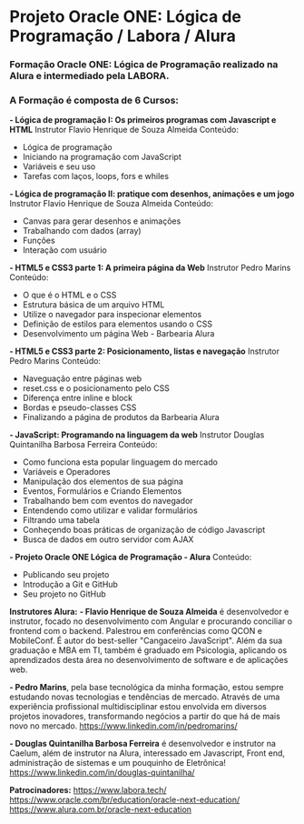 # Projeto Oracle ONE: Lógica de Programação / Labora / Alura
 
 ### Formação Oracle ONE: Lógica de Programação realizado na Alura e intermediado pela LABORA.
     
 ### A Formação é composta de 6 Cursos:
 **- Lógica de programação I: Os primeiros programas com Javascript e HTML**
   Instrutor Flavio Henrique de Souza Almeida
   Conteúdo:
   - Lógica de programação
   - Iniciando na programação com JavaScript
   - Variáveis e seu uso
   - Tarefas com laços, loops, fors e whiles
   
 **- Lógica de programação II: pratique com desenhos, animações e um jogo** 
   Instrutor Flavio Henrique de Souza Almeida
   Conteúdo:
   - Canvas para gerar desenhos e animações
   - Trabalhando com dados (array)
   - Funções
   - Interação com usuário
   
 **- HTML5 e CSS3 parte 1: A primeira página da Web**
   Instrutor Pedro Marins
   Conteúdo:
   - O que é o HTML e o CSS
   - Estrutura básica de um arquivo HTML
   - Utilize o navegador para inspecionar elementos
   - Definição de estilos para elementos usando o CSS
   - Desenvolvimento um página Web - Barbearia Alura
 
 **- HTML5 e CSS3 parte 2: Posicionamento, listas e navegação**
   Instrutor Pedro Marins
   Conteúdo:
   - Naveguação entre páginas web
   - reset.css e o posicionamento pelo CSS
   - Diferença entre inline e block
   - Bordas e pseudo-classes CSS
   - Finalizando a página de produtos da Barbearia Alura

 **- JavaScript: Programando na linguagem da web**
   Instrutor Douglas Quintanilha Barbosa Ferreira
   Conteúdo:
   - Como funciona esta popular linguagem do mercado
   - Variáveis e Operadores
   - Manipulação dos elementos de sua página
   - Eventos, Formulários e Criando Elementos
   - Trabalhando bem com eventos do navegador
   - Entendendo como utilizar e validar formulários
   - Filtrando uma tabela
   - Conheçendo boas práticas de organização de código Javascript
   - Busca de dados em outro servidor com AJAX
    
 **- Projeto Oracle ONE Lógica de Programação - Alura**
   Conteúdo:
   - Publicando seu projeto
   - Introdução a Git e GitHub
   - Seu projeto no GitHub
  
**Instrutores Alura:**
 **- Flavio Henrique de Souza Almeida** é desenvolvedor e instrutor, focado no desenvolvimento com Angular e procurando conciliar o frontend com o backend. Palestrou em conferências como QCON e MobileConf. É autor do best-seller "Cangaceiro JavaScript". Além da sua graduação e MBA em TI, também é graduado em Psicologia, aplicando os aprendizados desta área no desenvolvimento de software e de aplicações web.
 
 **- Pedro Marins**, pela base tecnológica da minha formação, estou sempre estudando novas tecnologias e tendências de mercado. Através de uma experiência profissional multidisciplinar estou envolvida em diversos projetos inovadores, transformando negócios a partir do que há de mais novo no mercado. 
   https://www.linkedin.com/in/pedromarins/
   
 **- Douglas Quintanilha Barbosa Ferreira** é desenvolvedor e instrutor na Caelum, além de instrutor na Alura, interessado em Javascript, Front end, administração de sistemas e um pouquinho de Eletrônica!
   https://www.linkedin.com/in/douglas-quintanilha/
   
   **Patrocinadores:**
   https://www.labora.tech/
   https://www.oracle.com/br/education/oracle-next-education/
   https://www.alura.com.br/oracle-next-education
